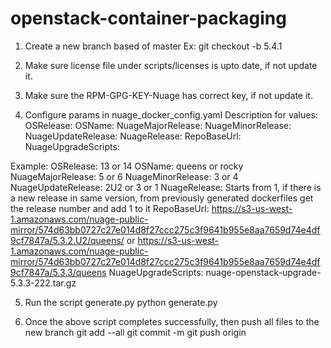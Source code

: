 # openstack-container-packaging

1) Create a new branch based of master
  Ex: git checkout -b 5.4.1


2) Make sure license file under scripts/licenses is upto date, if not update it.

3) Make sure the RPM-GPG-KEY-Nuage has correct key, if not update it.

4) Configure params in nuage_docker_config.yaml
  Description for values:
    OSRelease: <OpenStack release number>
    OSName: <OpenStack release name>
    NuageMajorRelease: <Nuage major release number>
    NuageMinorRelease:  <Nuage minor release number>
    NuageUpdateRelease: <Nuage update release number>
    NuageRelease: <Nuage dockerfile release number>
    RepoBaseUrl: <Nuage packages repo base url>
    NuageUpgradeScripts: <Nuage upgrade scripts tarball name>

  Example:
    OSRelease: 13 or 14
    OSName: queens or rocky
    NuageMajorRelease: 5 or 6
    NuageMinorRelease: 3 or 4
    NuageUpdateRelease: 2U2 or 3 or 1
    NuageRelease: Starts from 1, if there is a new release in same version, from previously generated dockerfiles get the release number and add 1 to it
    RepoBaseUrl: https://s3-us-west-1.amazonaws.com/nuage-public-mirror/574d63bb0727c27e014d8f27ccc275c3f9641b955e8aa7659d74e4df9cf7847a/5.3.2.U2/queens/ or https://s3-us-west-1.amazonaws.com/nuage-public-mirror/574d63bb0727c27e014d8f27ccc275c3f9641b955e8aa7659d74e4df9cf7847a/5.3.3/queens
    NuageUpgradeScripts: nuage-openstack-upgrade-5.3.3-222.tar.gz

5) Run the script generate.py 
  python generate.py

6) Once the above script completes successfully, then push all files to the new branch
  git add --all
  git commit -m <commit-message>
  git push origin <new-branch-name>
 
